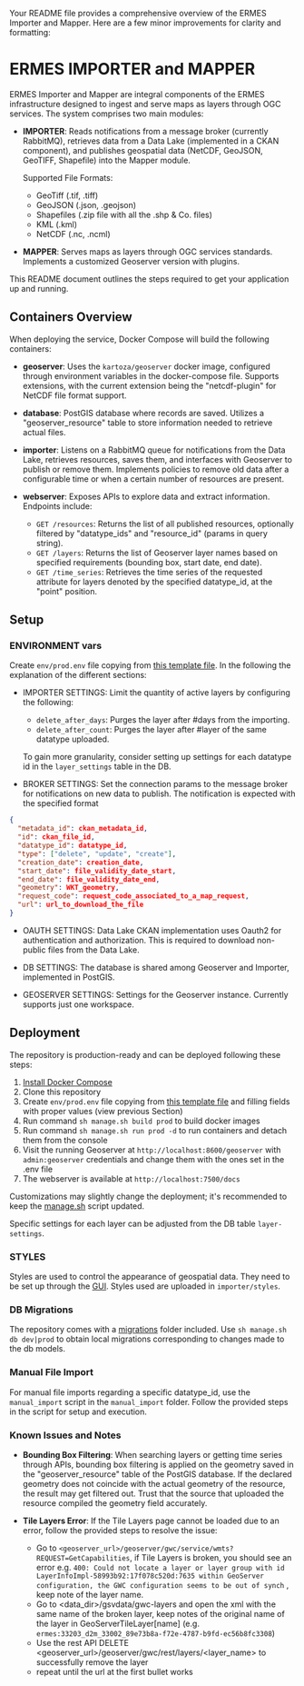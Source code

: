 Your README file provides a comprehensive overview of the ERMES Importer and Mapper. Here are a few minor improvements for clarity and formatting:

# ERMES IMPORTER and MAPPER #

ERMES Importer and Mapper are integral components of the ERMES infrastructure designed to ingest and serve maps as layers through OGC services. The system comprises two main modules:

- **IMPORTER**: Reads notifications from a message broker (currently RabbitMQ), retrieves data from a Data Lake (implemented in a CKAN component), and publishes geospatial data (NetCDF, GeoJSON, GeoTIFF, Shapefile) into the Mapper module.

  Supported File Formats:
  - GeoTiff (.tif, .tiff)
  - GeoJSON (.json, .geojson)
  - Shapefiles (.zip file with all the .shp & Co. files)
  - KML (.kml)
  - NetCDF (.nc, .ncml)

- **MAPPER**: Serves maps as layers through OGC services standards. Implements a customized Geoserver version with plugins.

This README document outlines the steps required to get your application up and running.

## Containers Overview

When deploying the service, Docker Compose will build the following containers:

- **geoserver**: Uses the `kartoza/geoserver` docker image, configured through environment variables in the docker-compose file. Supports extensions, with the current extension being the "netcdf-plugin" for NetCDF file format support.

- **database**: PostGIS database where records are saved. Utilizes a "geoserver_resource" table to store information needed to retrieve actual files.

- **importer**: Listens on a RabbitMQ queue for notifications from the Data Lake, retrieves resources, saves them, and interfaces with Geoserver to publish or remove them. Implements policies to remove old data after a configurable time or when a certain number of resources are present.

- **webserver**: Exposes APIs to explore data and extract information. Endpoints include:
  - `GET /resources`: Returns the list of all published resources, optionally filtered by "datatype_ids" and "resource_id" (params in query string).
  - `GET /layers`: Returns the list of Geoserver layer names based on specified requirements (bounding box, start date, end date).
  - `GET /time_series`: Retrieves the time series of the requested attribute for layers denoted by the specified datatype_id, at the "point" position.

## Setup

### ENVIRONMENT vars

Create `env/prod.env` file copying from [this template file](env-example/template.env.example). In the following the explanation of the different sections:

- IMPORTER SETTINGS:
Limit the quantity of active layers by configuring the following:
  - `delete_after_days`: Purges the layer after #days from the importing.
  - `delete_after_count`: Purges the layer after #layer of the same datatype uploaded.
  
  To gain more granularity, consider setting up settings for each datatype id in the `layer_settings` table in the DB.

- BROKER SETTINGS: Set the connection params to the message broker for notifications on new data to publish. The notification is expected with the specified format
```json
{
  "metadata_id": ckan_metadata_id,
  "id": ckan_file_id,
  "datatype_id": datatype_id,
  "type": ["delete", "update", "create"],
  "creation_date": creation_date,
  "start_date": file_validity_date_start,
  "end_date": file_validity_date_end,
  "geometry": WKT_geometry,
  "request_code": request_code_associated_to_a_map_request,
  "url": url_to_download_the_file
}
```

- OAUTH SETTINGS:
Data Lake CKAN implementation uses Oauth2 for authentication and authorization. This is required to download non-public files from the Data Lake.

- DB SETTINGS: The database is shared among Geoserver and Importer, implemented in PostGIS.

- GEOSERVER SETTINGS: Settings for the Geoserver instance. Currently supports just one workspace.

## Deployment

The repository is production-ready and can be deployed following these steps:

1. [Install Docker Compose](https://docs.docker.com/compose/install/)
2. Clone this repository
3. Create `env/prod.env` file copying from [this template file](env-example/template.env.example) and filling fields with proper values (view previous Section)
4. Run command `sh manage.sh build prod` to build docker images
5. Run command `sh manage.sh run prod -d` to run containers and detach them from the console
6. Visit the running Geoserver at `http://localhost:8600/geoserver` with `admin:geoserver` credentials and change them with the ones set in the .env file
7. The webserver is available at `http://localhost:7500/docs`

Customizations may slightly change the deployment; it's recommended to keep the [manage.sh](manage.sh) script updated.

Specific settings for each layer can be adjusted from the DB table `layer-settings`.

### STYLES

Styles are used to control the appearance of geospatial data. They need to be set up through the [GUI](https://docs.geoserver.org/latest/en/user/styling/webadmin/index.html). Styles used are uploaded in `importer/styles`.

### DB Migrations

The repository comes with a [migrations](migrations) folder included. Use `sh manage.sh db dev|prod` to obtain local migrations corresponding to changes made to the db models.

### Manual File Import

For manual file imports regarding a specific datatype_id, use the `manual_import` script in the `manual_import` folder. Follow the provided steps in the script for setup and execution.

### Known Issues and Notes

- **Bounding Box Filtering**: When searching layers or getting time series through APIs, bounding box filtering is applied on the geometry saved in the "geoserver_resource" table of the PostGIS database. If the declared geometry does not coincide with the actual geometry of the resource, the result may get filtered out. Trust that the source that uploaded the resource compiled the geometry field accurately.

- **Tile Layers Error**: If the Tile Layers page cannot be loaded due to an error, follow the provided steps to resolve the issue:

  * Go to `<geoserver_url>/geoserver/gwc/service/wmts?REQUEST=GetCapabilities`, if Tile Layers is broken, you should see an error e.g. `400: Could not locate a layer or layer group with id LayerInfoImpl-58993b92:17f078c520d:7635 within GeoServer configuration, the GWC configuration seems to be out of synch`
  , keep note of the layer name.
  * Go to <data_dir>/gsvdata/gwc-layers and open the xml with the same name of the broken layer, keep notes of the original name of the layer in GeoServerTileLayer[name] (e.g. `ermes:33203_d2m_33002_89e73b8a-f72e-4787-b9fd-ec56b8fc3308`)
  * Use the rest API DELETE <geoserver_url>/geoserver/gwc/rest/layers/<layer_name> to successfully remove the layer
  * repeat until the url at the first bullet works

